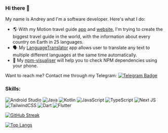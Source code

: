 ### Hi there 👋

My name is Andrey and I'm a software developer. Here's what I do: 

- 🌎 With my Motion travel guide [app](https://play.google.com/store/apps/details?id=com.machete3845.motion) and [website](https://motion-web-kappa.vercel.app/en/about), I'm trying to create the biggest travel guide in the world, with the information about every country on Earth in 25 languages.
- 🗣️ My [LanguageTranslator](https://github.com/machete38/LanguageTranslator) app allows user to translate any text to multiple different languages at the same time automatically.
- 🔗 My [npm-visualiser](https://github.com/machete38/npm_visualiser) will help you to check NPM dependencies using your phone. 

Want to reach me? Contact me through my Telegram: [![Telegram Badge](https://img.shields.io/badge/-machete38345-blue?style=flat&logo=Telegram&logoColor=white)](https://t.me/machete38345)

### Skills:
![Android Studio](https://img.shields.io/badge/Android_Studio-3DDC84?style=for-the-badge&logo=android-studio&logoColor=white)
![Java](https://img.shields.io/badge/Java-ED8B00?style=for-the-badge&logo=openjdk&logoColor=white)
![Kotlin](https://img.shields.io/badge/Kotlin-7F52FF?style=for-the-badge&logo=Kotlin&logoColor=white)
![JavaScript](https://img.shields.io/badge/JavaScript-F7DF1E?style=for-the-badge&logo=javascript&logoColor=black)
![TypeScript](https://img.shields.io/badge/TypeScript-316192?style=for-the-badge&logo=typescript&logoColor=white)
![Next JS](https://img.shields.io/badge/Next-black?style=for-the-badge&logo=next.js&logoColor=white)
![TailwindCSS](https://img.shields.io/badge/tailwindcss-%2338B2AC.svg?style=for-the-badge&logo=tailwind-css&logoColor=white)
![Dart](https://img.shields.io/badge/Dart-0175C2?style=for-the-badge&logo=dart&logoColor=white)
![Flutter](https://img.shields.io/badge/Flutter-02569B?style=for-the-badge&logo=flutter&logoColor=white)


[![GitHub Streak](http://github-readme-streak-stats.herokuapp.com?user=machete38&theme=highcontrast&hide_border=true)](https://git.io/streak-stats) 

[![Top Langs](https://github-readme-stats.vercel.app/api/top-langs/?username=machete38&layout=compact&theme=vision-friendly-dark)](https://github.com/anuraghazra/github-readme-stats)

